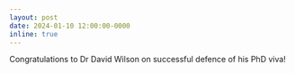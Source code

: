 ```yaml
---
layout: post
date: 2024-01-10 12:00:00-0000
inline: true
---
```



Congratulations to Dr David Wilson on successful defence of his PhD viva!
